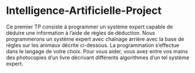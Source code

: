 Intelligence-Artificielle-Project
=================================

Ce  premier  TP  consiste  à  programmer  un  système  expert  capable  de  déduire  une  information  à  l’aide  de  règles  de  déduction.    Nous  programmerons  un  système  expert  avec  chaînage  arrière  avec  la  base  de  règles  sur  les  animaux  décrite  ci-dessous.    La  programmation  s’effectue  dans  le  langage  de  votre  choix.    Pour  vous  aider,  vous  avez  entre  vos  mains  des  photocopies  d’un  livre  décrivant  différents  algorithmes  d’un  tel  système expert. 